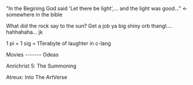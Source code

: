 "In the Begining God said 'Let there be light',... and the light was good..." <-somewhere in the bible

What did the rock say to the sun? Get a job ya big shiny orb thangl.... hahhahaha... jk

1 pi = 1 sig = 1Terabyte of laughter in c-lang

Movies ------- Odeas

Anrichrist 5: The Summoning

Atreux: Into The ArtVerse
